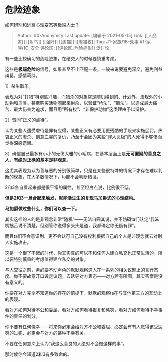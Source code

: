 # 危险迹象
[如何辨别和远离心理变态等极端人士？](https://www.zhihu.com/question/21190452/answer/1728975323)

> Author: #0-Anonymity
> Last update: [编辑于 2021-05-15]
> Link: [[人品差]] [[射鸟]] [[强奸]] [[虐猫]] [[虐猫权]]
> Tag: #1-家族/1B-处事 #1-家族/1C-安全
> 评论区: [[评论区_危险迹象]]
> 泛讨论:

有一些比较确切的危险迹象，在结交人的时候要慎重考虑。

这些是**极端危险**的信号，如果甚至不止匹配一条，一般来说要避免深交，避免利益纠葛，感情羁绊。

1）杀生取乐。

表现为对“打猎”特别感兴趣，而猎杀的对象常是随机碰到的、计划外、法规外的小动物和鸟类。甚至购买活物圈起来射杀，以验证“枪法”、“箭法”。以造成最大痛苦、最大伤害为追求，而且用“所有权”、“非保护动物”这类理由予以辩护。

2）赞同“正义的虐待”。

认为某些人遭受虐待是罪有应得，某些正义有必要用更残酷的手段来实施惩罚。热衷正义的虐杀、刻意血腥的复仇，乃至于会因为某些“罪大恶极”的人死得不够惨而觉得深感遗憾。

3）确信自己最多有小小的无伤大雅的小毛病，在基本层面上是**无可置疑的善良之人**，**有绝对正确的基本是非观念**。

这尤其表现为认为善与恶的分别很简单，只是在某些很特殊的情况下才存在难以判断的现象，在大多数情况下，ta都不会判断错误。

2和3各自看起来都是很平常的属性，甚至坦白点说，比例很不低。

**但是2和3一旦合起来触发，就能活生生的复现马加爵式的心理结构。**

**马加爵做过些什么，你们可以查一下。**

其实这样的人的是非观念非常“随机”——无法自圆其说，并不妨碍ta们认定“我笨嘴拙舌说不清楚，但别管你说得多头头是道，我都确定你无疑有罪”。

而且ta们不会意识到、更不会认可自己没有权利根据自己的个人是非观念就去对别人实施攻击。

这是一个很了不起的时代，你其实真的可以不和任何人建立私交也正常生活的。所以要特别慎重的考虑值得建立私交的对象。

与人交往之前，务必要不动声色的默默观察这人在一系列的相关议题上的言行态度。你不要故意开口设定议题，去诱导对方表态——对方若有所图，其实答案是没有意义的。

你要在对方完全不知道你的存在的前提下，默默的观察ta在与其他第三方的互动上的表现。

看对方如何对待不公和委屈，看对方如何看待报复和惩罚，看对方如何看待不幸事件的责任的划分。

你不要有任何侥幸——将来你必定会给对方不公和委屈、必定会有有人觉得该受惩罚的过犯、必定会与对方的某种不幸有关。

不要在任何意义上认为“我这么善良的人绝对不会做这样的事”。

那时候你会知道2和3有多致命的。
